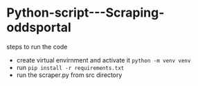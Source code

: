 # Python-script---Scraping-oddsportal

steps to run the code
- create virtual envirnment and activate it `python -m venv venv`
- run `pip install -r requirements.txt`
- run the scraper.py from src directory
